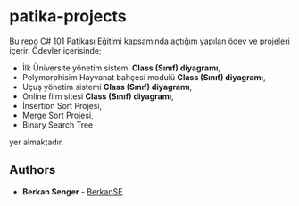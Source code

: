 # patika-projects

Bu repo C# 101 Patikası Eğitimi kapsamında açtığım yapılan ödev ve projeleri içerir. Ödevler içerisinde;
* İlk Üniversite yönetim sistemi **Class (Sınıf) diyagramı**, 
* Polymorphisim Hayvanat bahçesi modulü **Class (Sınıf) diyagramı**,
* Uçuş yönetim sistemi **Class (Sınıf) diyagramı**,
* Online film sitesi **Class (Sınıf) diyagramı**,
* İnsertion Sort Projesi,
* Merge Sort Projesi,
* Binary Search Tree 

 yer almaktadır.

## Authors

* **Berkan Senger** - [BerkanSE](https://github.com/BerkanSE)
